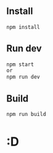 ## Install

```js
npm install
```

## Run dev

```js
npm start
or
npm run dev
```

## Build

```js
npm run build
```

# :D
